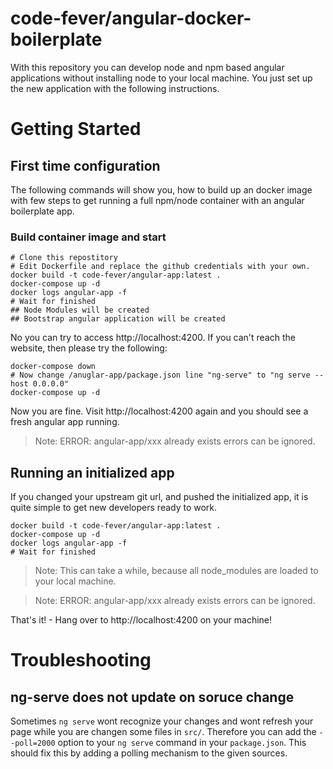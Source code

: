 # code-fever/angular-docker-boilerplate
With this repository you can develop node and npm based angular applications without installing node to your local machine. You just set up the new application with the following instructions.

# Getting Started

## First time configuration

The following commands will show you, how to build up an docker image with few steps to get running a full npm/node container with an angular boilerplate app.

### Build container image and start
````
# Clone this repostitory
# Edit Dockerfile and replace the github credentials with your own.
docker build -t code-fever/angular-app:latest .
docker-compose up -d
docker logs angular-app -f
# Wait for finished
## Node Modules will be created
## Bootstrap angular application will be created
````
No you can try to access http://localhost:4200. If you can't reach the website, then please try the following:
````
docker-compose down
# Now change /anuglar-app/package.json line "ng-serve" to "ng serve --host 0.0.0.0"
docker-compose up -d
````
Now you are fine. Visit http://localhost:4200 again and you should see a fresh angular app running.
> Note: ERROR: angular-app/xxx already exists errors can be ignored.

## Running an initialized app
If you changed your upstream git url, and pushed the initialized app, it is quite simple to get new developers ready to work.
````
docker build -t code-fever/angular-app:latest .
docker-compose up -d
docker logs angular-app -f
# Wait for finished
````
> Note: This can take a while, because all node_modules are loaded to your local machine.

> Note: ERROR: angular-app/xxx already exists errors can be ignored.

That's it! - Hang over to http://localhost:4200 on your machine!


# Troubleshooting

## ng-serve does not update on soruce change
Sometimes `ng serve` wont recognize your changes and wont refresh your page while you are changen some files in `src/`. Therefore you can add the `--poll=2000` option to your `ng serve` command in your `package.json`. This should fix this by adding a polling mechanism to the given sources.


